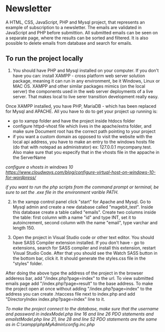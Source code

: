 # Newsletter
A HTML, CSS, JavaScript, PHP and Mysql project, that represents an example of subscription to a newsletter. The emails are validated in JavaScript and PHP before submittion. All submitted emails can be seen on a separate page, where the results can be sorted and filtered. It is also possible to delete emails from database and search for emails.

## To run the project locally

1. You should have PHP and Mysql installed on your computer. If you don't have you can:
install XAMPP - cross platform web server solution package, meaning it can run in any environment, be it Windows, Linux or MAC OS.
XAMPP and other similar packages mimics (on the local server) the components used in the web server deployments of a live server. That makes
local to live serer transition development really easy.

Once XAMPP installed, you have PHP, MariaDB - which has been replaced for Mysql and APACHE. All you have to do to get your project up running is:

- go to xampp folder and have the project inside htdocs folder
- configure httpd-vhost file which lives in the apache/extra folder, and make sure Document root has the correct path pointing to your project
- if you want a custom domain as opposed to visit the website with the local api address, you have to make an entry to the windows hosts file (do that with notepad as administrator)
ex: 127.0.0.1 mycompany.test. Also make sure that you especify that in the vhosts file in the appache in the ServerName

*configure a vhosts in windows 10   https://www.cloudways.com/blog/configure-virtual-host-on-windows-10-for-wordpress/*

*if you want to run the php scripts from the command prompt or terminal, be sure to set the .exe file in the environment varible PATH.*

2. In the xampp control panel click "start" for Apache and Mysql. Go to Mysql admin and create a new database called "magebit_test". Inside this database create a table called "emails". Create two columns inside the table: first column with a name "id" and type INT, set it to autoincrement, second column with the name "email", type varchar and length 150.

3. Open the project in Visual Studio code or other text editor. You should have SASS Compiler extension installed. If you don't have - go to extensions, search for SASS compiler and install this extension, restart Visual Studio Code. After that you should see the Watch SASS button in the bottom bar, click it. It should generate the styles.css file in the "styles" folder.

After doing the above type the address of the project in the browser adderess bar, add "/index.php?page=index" to the url. To view submitted emails page add "/index.php?page=result" to the base address. To make the project open at once without adding "/index.php?page=index" to the address you can create .htaccess file next to index.php and add "DirectoryIndex index.php?page=index" line to it.

*To make the project connect to the database, make sure that the username and password in indexModel.php line 16 and line 26 PDO statements and emailstModel.php line 21, line 28 and line 52 PDO statements are the same as in C:\xampp\phpMyAdmin\config.inc.php*
